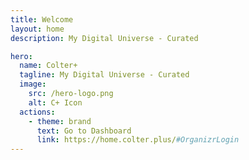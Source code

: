 ```yaml
---
title: Welcome
layout: home
description: My Digital Universe - Curated

hero:
  name: Colter+
  tagline: My Digital Universe - Curated
  image:
    src: /hero-logo.png
    alt: C+ Icon
  actions:
    - theme: brand
      text: Go to Dashboard
      link: https://home.colter.plus/#OrganizrLogin
---
```


<script setup>
import Features from './.vitepress/theme/components/Features.vue'
</script>

<HomeStatus />

<Features />